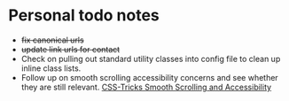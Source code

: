 # Personal todo notes

- <del>fix canonical urls</del>
- <del>update link urls for contact</del>
- Check on pulling out standard utility classes into config file to clean up inline class lists.
- Follow up on smooth scrolling accessibility concerns and see whether they are still relevant. [CSS-Tricks Smooth Scrolling and Accessibility](https://css-tricks.com/smooth-scrolling-accessibility/)
